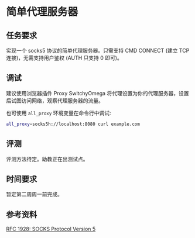 # 简单代理服务器

## 任务要求

实现一个 socks5 协议的简单代理服务器。只需支持 CMD CONNECT (建立 TCP 连接)，无需支持用户鉴权 (AUTH 只支持 0 即可)。

## 调试

建议使用浏览器插件 Proxy SwitchyOmega 将代理设置为你的代理服务器，设置后试图访问网络，观察代理服务器的流量。

也可使用 `all_proxy` 环境变量在命令行中调试:

```sh
all_proxy=socks5h://localhost:8080 curl example.com
```

## 评测

评测方法待定。助教正在出测试点。

## 时间要求

暂定第二周周一前完成。

## 参考资料

[RFC 1928: SOCKS Protocol Version 5](https://www.rfc-editor.org/rfc/rfc1928)
